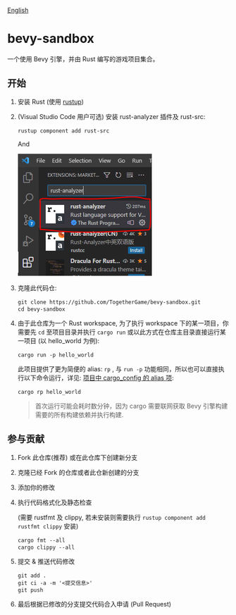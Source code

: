 [English](./README.md)

# bevy-sandbox
一个使用 Bevy 引擎，并由 Rust 编写的游戏项目集合。

## 开始

1. 安装 Rust (使用 [rustup](https://rustup.rs/))

2. (Visual Studio Code 用户可选) 安装 rust-analyzer 插件及 rust-src:

    ```console
    rustup component add rust-src
    ```

    And

    !["analyzer"](./readme_res/rust-analyzer.PNG)

3. 克隆此代码仓:

    ```console
    git clone https://github.com/TogetherGame/bevy-sandbox.git
    cd bevy-sandbox
    ```

4. 由于此仓库为一个 Rust workspace, 为了执行 workspace 下的某一项目，你需要先 `cd` 至项目目录并执行 `cargo run` 或以此方式在仓库主目录直接运行某一项目 (以 hello_world 为例):

    ```console
    cargo run -p hello_world
    ```

    此项目提供了更为简便的 alias: `rp` , 与 `run -p` 功能相同，所以也可以直接执行以下命令运行，详见: [项目中 cargo_config 的 alias 项](./.cargo/config):

    ```console
    cargo rp hello_world
    ```

    > 首次运行可能会耗时数分钟，因为 cargo 需要联网获取 Bevy 引擎构建需要的所有构建依赖并执行构建.

## 参与贡献

1. Fork 此仓库(推荐) 或在此仓库下创建新分支

2. 克隆已经 Fork 的仓库或者此仓新创建的分支

3. 添加你的修改

4. 执行代码格式化及静态检查

    (需要 rustfmt 及 clippy, 若未安装则需要执行 `rustup component add rustfmt clippy` 安装)

    ```console
    cargo fmt --all
    cargo clippy --all
    ```

5. 提交 & 推送代码修改

    ```console
    git add .
    git ci -a -m '<提交信息>'
    git push
    ```

6. 最后根据已修改的分支提交代码合入申请 (Pull Request)
